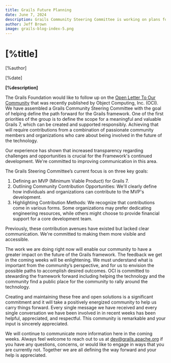 ```yaml
---
title: Grails Future Planning
date: June 7, 2024
description: Grails Community Steering Committee is working on plans for the future of the Grails framework.
author: Jeff Brown
image: grails-blog-index-5.png
---
```


# [%title]

[%author]

[%date]

**[%description]**

The Grails Foundation would like to follow up on the 
[Open Letter To Our 
Community](https://objectcomputing.com/resources/news/2024/05/10/open-letter-our-open-source-communities) that was recently published by Object Computing, Inc. (OCI).  
We have assembled a Grails Community Steering Committee with the goal of 
helping define the path forward for the Grails framework. One of the first 
priorities of the group is to define the scope for a meaningful and valuable 
Grails 7, which can be created and supported responsibly. Achieving that will 
require contributions from a combination of passionate community members and 
organizations who care about being involved in the future of the technology.

Our experience has shown that increased transparency regarding challenges and 
opportunities is crucial for the Framework's continued development. We're 
committed to improving communication in this area.

The Grails Steering Committee’s current focus is on three key goals:

1. Defining an MVP (Minimum Viable Product) for Grails 7.
2. Outlining Community Contribution Opportunities: We'll clearly define how individuals and organizations can contribute to the MVP's development.
3. Highlighting Contribution Methods: We recognize that contributions come in various forms. Some organizations may prefer dedicating engineering resources, while others might choose to provide financial support for a core development team.

Previously, these contribution avenues have existed but lacked clear 
communication. We're committed to making them more visible and accessible.

The work we are doing right now will enable our community to have a greater 
impact on the future of the Grails framework. The feedback we get in the coming 
weeks will be enlightening. We must understand what is important from the 
community’s perspective, and for us to envision the possible paths to accomplish 
desired outcomes. OCI is committed to stewarding the framework forward including 
helping the technology and the community find a public place for the community to 
rally around the technology.

Creating and maintaining these free and open solutions is a significant commitment 
and it will take a positively energized community to help us carry things forward. 
Every single message we have received and every single conversation we have been 
involved in in recent weeks has been helpful, appreciated, and respectful. This 
community is remarkable and your input is sincerely appreciated.

We will continue to communicate more information here in the coming weeks. Always 
feel welcome to reach out to us at [dev@grails.apache.org](mailto:dev@grails.apache.org) if you have any questions, 
concerns, or would like to engage in ways that you are currently not.  Together 
we are all defining the way forward and your help is appreciated.
